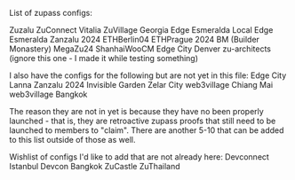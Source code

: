 List of zupass configs: 

Zuzalu
ZuConnect
Vitalia
ZuVillage Georgia
Edge Esmeralda Local
Edge Esmeralda
Zanzalu 2024
ETHBerlin04
ETHPrague 2024
BM (Builder Monastery)
MegaZu24
ShanhaiWooCM
Edge City Denver
zu-architects (ignore this one - I made it while testing something)

I also have the configs for the following but are not yet in this file: 
Edge City Lanna
Zanzalu 2024
Invisible Garden
Zelar City
web3village Chiang Mai
web3village Bangkok

The reason they are not in yet is because they have no been properly launched - that is, they are retroactive zupass proofs that still need to be launched to members to "claim". There are another 5-10 that can be added to this list outside of those as well. 


Wishlist of configs I'd like to add that are not already here: 
Devconnect Istanbul
Devcon Bangkok
ZuCastle
ZuThailand